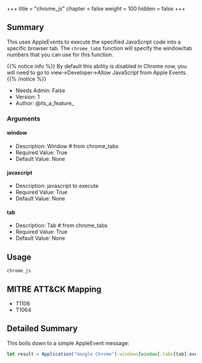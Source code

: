 +++
title = "chrome_js"
chapter = false
weight = 100
hidden = false
+++

## Summary

This uses AppleEvents to execute the specified JavaScript code into a specific browser tab. The `chrome_tab`s function will specify the window/tab numbers that you can use for this function. 

{{% notice info %}}
By default this ability is disabled in Chrome now, you will need to go to view->Developer->Allow JavaScript from Apple Events. 
{{% /notice %}}

- Needs Admin: False  
- Version: 1  
- Author: @its_a_feature_  

### Arguments

#### window

- Description: Window # from chrome_tabs  
- Required Value: True  
- Default Value: None  

#### javascript

- Description: javascript to execute  
- Required Value: True  
- Default Value: None  

#### tab

- Description: Tab # from chrome_tabs  
- Required Value: True  
- Default Value: None  

## Usage

```
chrome_js
```

## MITRE ATT&CK Mapping

- T1106  
- T1064  
## Detailed Summary

This boils down to a simple AppleEvent message:

```JavaScript
let result = Application("Google Chrome").windows[window].tabs[tab].execute({javascript:jscript});
```

